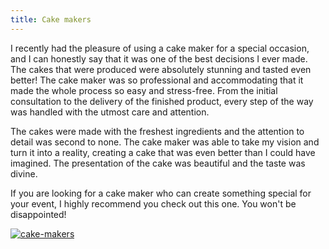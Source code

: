 ```yaml
---
title: Cake makers
---
```


I recently had the pleasure of using a cake maker for a special occasion, and I can honestly say that it was one of the best decisions I ever made. The cakes that were produced were absolutely stunning and tasted even better! The cake maker was so professional and accommodating that it made the whole process so easy and stress-free. From the initial consultation to the delivery of the finished product, every step of the way was handled with the utmost care and attention. 

The cakes were made with the freshest ingredients and the attention to detail was second to none. The cake maker was able to take my vision and turn it into a reality, creating a cake that was even better than I could have imagined. The presentation of the cake was beautiful and the taste was divine. 

If you are looking for a cake maker who can create something special for your event, I highly recommend you check out this one. You won't be disappointed!

[![cake-makers](<https://dabuttonfactory.com/button.png?t=CHECK+SERVICE&f=Noto+Sans-Bold&ts=26&tc=fff&hp=45&vp=20&c=11&bgt=unicolored&bgc=4bd42f>)](<https://londonexpertfinder.com/link>)